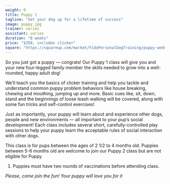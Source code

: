 ```yaml
---
weight: 0
title: Puppy 1
tagline: "Set your dog up for a lifetime of success"
image: puppy.jpg
trainer: varies
assistant: varies
duration: "8 weeks"
price: "$350, includes clicker"
square: "https://squareup.com/market/FidoPersonalDogTraining/puppy-wednesday-june-th-july-th-pm"
---
```


So you just got a puppy — congrats! Our Puppy 1 class will give you and your new 
four-legged family member the skills needed to grow into a well-rounded, happy adult 
dog! 

We’ll teach you the basics of clicker training and help you tackle and understand 
common puppy problem behaviors like house breaking, chewing and mouthing, jumping 
up and more. Basic cues like, sit, down, stand and the beginnings of loose leash 
walking will be covered, along with some fun tricks and self-control exercises! 

Just as importantly, your puppy will learn about and experience other dogs, people 
and new environments — all important to your pup’s social development! Each class 
includes several short, carefully-controlled play sessions to help your puppy learn 
the acceptable rules of social interaction with other dogs. 

This class is for pups between the ages of 2 1/2 to 4 months old. Puppies between 
5-6 months old are welcome to join our Puppy 2 class but are not eligible for Puppy 
1. Puppies must have two rounds of vaccinations before attending class. 

_Please, come join the fun! Your puppy will love you for it_

